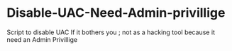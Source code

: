 # Disable-UAC-Need-Admin-privillige
Script to disable UAC If it bothers you  ; not as a hacking tool because it need an Admin Privillige 
